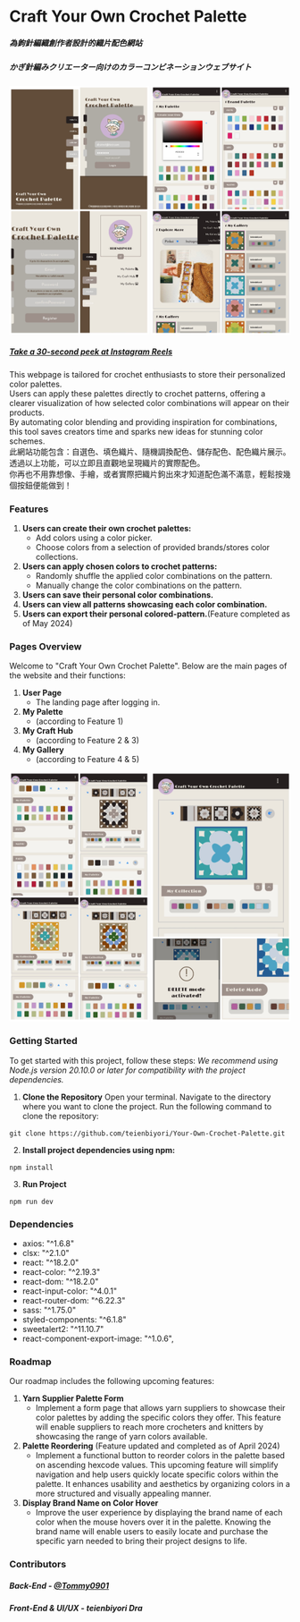 # Craft Your Own Crochet Palette 
##### 為鉤針編織創作者設計的織片配色網站
##### かぎ針編みクリエーター向けのカラーコンビネーションウェブサイト

<div>
<img src="screenshots/landingPage.jpg" alt="LandingPages" style="width: 250px;">
<img src="screenshots/paletteGallery.jpg" alt="paletteGallery" style="width: 250px;">
</div>

##### [Take a 30-second peek at Instagram Reels](https://www.instagram.com/reel/C6hBS7hPK5p/)

This webpage is tailored for crochet enthusiasts to store their personalized color palettes.<br> 
Users can apply these palettes directly to crochet patterns, offering a clearer visualization of how selected color combinations will appear on their products.<br>
By automating color blending and providing inspiration for combinations, this tool saves creators time and sparks new ideas for stunning color schemes.<br>
此網站功能包含：自選色、填色織片、隨機調換配色、儲存配色、配色織片展示。<br>
透過以上功能，可以立即且直觀地呈現織片的實際配色。<br>
你再也不用靠想像、手繪，或者實際把織片鉤出來才知道配色滿不滿意，輕鬆按幾個按鈕便能做到！<br>

### Features
1. **Users can create their own crochet palettes:**
   - Add colors using a color picker.
   - Choose colors from a selection of provided brands/stores color collections.
2. **Users can apply chosen colors to crochet patterns:**
   - Randomly shuffle the applied color combinations on the pattern.
   - Manually change the color combinations on the pattern.
3. **Users can save their personal color combinations.**
4. **Users can view all patterns showcasing each color combination.**
5. **Users can export their personal colored-pattern.**(Feature completed as of May 2024)<br>

### Pages Overview
Welcome to "Craft Your Own Crochet Palette". Below are the main pages of the website and their functions:
1. **User Page**
   - The landing page after logging in.
2. **My Palette**
   - (according to Feature 1)
3. **My Craft Hub**
   - (according to Feature 2 & 3)
4. **My Gallery**
   - (according to Feature 4 & 5)<br>

<div>
<img src="screenshots/craftPageFn.jpg" alt="craftPageFn1" style="width: 250px;">
<img src="screenshots/craftPageFn2.jpg" alt="craftPageFn2" style="width: 250px;">
</div>

### Getting Started
To get started with this project, follow these steps:
_We recommend using Node.js version 20.10.0 or later for compatibility with the project dependencies._
1. **Clone the Repository**
Open your terminal.
Navigate to the directory where you want to clone the project.
Run the following command to clone the repository:
```
git clone https://github.com/teienbiyori/Your-Own-Crochet-Palette.git
```
2. **Install project dependencies using npm:**
```
npm install
```
3. **Run Project**
```
npm run dev
```

### Dependencies
- axios: "^1.6.8"
- clsx: "^2.1.0"
- react: "^18.2.0"
- react-color: "^2.19.3"
- react-dom: "^18.2.0"
- react-input-color: "^4.0.1"
- react-router-dom: "^6.22.3"
- sass: "^1.75.0"
- styled-components: "^6.1.8"
- sweetalert2: "^11.10.7"
- react-component-export-image: "^1.0.6",<br>

### Roadmap
Our roadmap includes the following upcoming features:
1. **Yarn Supplier Palette Form**
   - Implement a form page that allows yarn suppliers to showcase their color palettes by adding the specific colors they offer. This feature will enable suppliers to reach more crocheters and knitters by showcasing the range of yarn colors available. 
2. **Palette Reordering** (Feature updated and completed as of April 2024)
   - Implement a functional button to reorder colors in the palette based on ascending hexcode values. This upcoming feature will simplify navigation and help users quickly locate specific colors within the palette. It enhances usability and aesthetics by organizing colors in a more structured and visually appealing manner.
3. **Display Brand Name on Color Hover**
   - Improve the user experience by displaying the brand name of each color when the mouse hovers over it in the palette. Knowing the brand name will enable users to easily locate and purchase the specific yarn needed to bring their project designs to life.


### Contributors
##### Back-End - [@Tommy0901](https://github.com/Tommy0901)
##### Front-End & UI/UX - **teienbiyori Dra**

